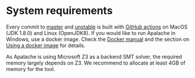 # System requirements

Every commit to [master](https://github.com/informalsystems/apalache) and
[unstable](https://github.com/informalsystems/apalache/tree/unstable) is built
with [GitHub
actions](https://github.com/informalsystems/apalache/actions?query=branch%3Aunstable+workflow%3Abuild)
on MacOS (JDK 1.8.0) and Linux (OpenJDK8). If you would like to run Apalache in
Windows, use a docker image. Check the [Docker
manual](https://docs.docker.com/docker-for-windows/) and the section on [Using
a docker image](./installation/docker.md) for details.

As Apalache is using Microsoft Z3 as a backend SMT solver, the required memory
largely depends on Z3. We recommend to allocate at least 4GB of memory for the
tool.
